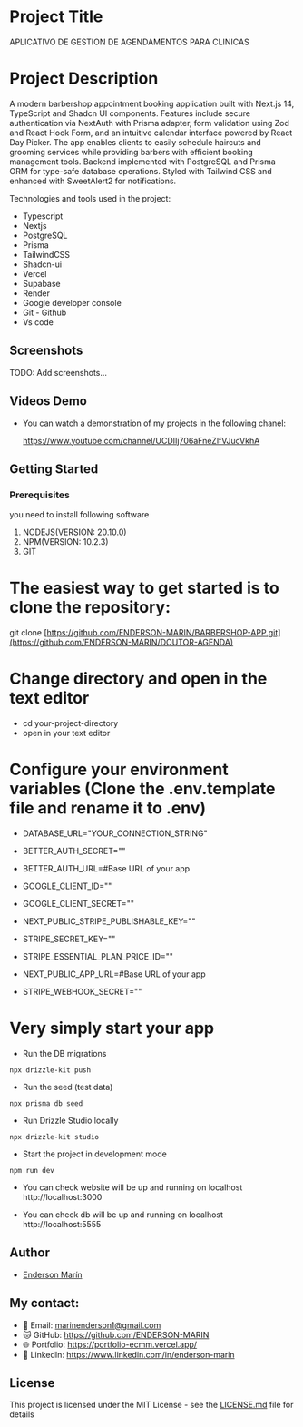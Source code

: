# Project Title

APLICATIVO DE GESTION DE AGENDAMENTOS PARA CLINICAS

# Project Description

A modern barbershop appointment booking application built with Next.js 14, TypeScript and Shadcn UI components. Features include secure authentication via NextAuth with Prisma adapter, form validation using Zod and React Hook Form, and an intuitive calendar interface powered by React Day Picker. The app enables clients to easily schedule haircuts and grooming services while providing barbers with efficient booking management tools. Backend implemented with PostgreSQL and Prisma ORM for type-safe database operations. Styled with Tailwind CSS and enhanced with SweetAlert2 for notifications.



Technologies and tools used in the project:

- Typescript
- Nextjs
- PostgreSQL
- Prisma
- TailwindCSS
- Shadcn-ui
- Vercel
- Supabase
- Render
- Google developer console
- Git - Github
- Vs code

## Screenshots

TODO: Add screenshots...

## Videos Demo

- You can watch a demonstration of my projects in the following chanel:

  https://www.youtube.com/channel/UCDIIj706aFneZlfVJucVkhA

## Getting Started

### Prerequisites

you need to install following software

1.  NODEJS(VERSION: 20.10.0)
2.  NPM(VERSION: 10.2.3)
3.  GIT

# The easiest way to get started is to clone the repository:

git clone [https://github.com/ENDERSON-MARIN/BARBERSHOP-APP.git](https://github.com/ENDERSON-MARIN/DOUTOR-AGENDA)

# Change directory and open in the text editor

- cd your-project-directory
- open in your text editor

# Configure your environment variables (Clone the .env.template file and rename it to .env)

- DATABASE_URL="YOUR_CONNECTION_STRING"
- BETTER_AUTH_SECRET=""
- BETTER_AUTH_URL=#Base URL of your app

- GOOGLE_CLIENT_ID=""
- GOOGLE_CLIENT_SECRET=""

- NEXT_PUBLIC_STRIPE_PUBLISHABLE_KEY=""
- STRIPE_SECRET_KEY=""
- STRIPE_ESSENTIAL_PLAN_PRICE_ID=""
- NEXT_PUBLIC_APP_URL=#Base URL of your app
- STRIPE_WEBHOOK_SECRET=""

# Very simply start your app

- Run the DB migrations

```
npx drizzle-kit push
```

- Run the seed (test data)

```
npx prisma db seed
```

- Run Drizzle Studio locally

```
npx drizzle-kit studio
```

- Start the project in development mode

```
npm run dev
```

- You can check website will be up and running on localhost
  http://localhost:3000

- You can check db will be up and running on localhost
  http://localhost:5555

## Author

- [Enderson Marín](https://www.marinenderson.com)

## My contact:

- 📧 Email: marinenderson1@gmail.com
- 🐱 GitHub: https://github.com/ENDERSON-MARIN
- 🌐 Portfolio: https://portfolio-ecmm.vercel.app/
- 💼 LinkedIn: https://www.linkedin.com/in/enderson-marin

## License

This project is licensed under the MIT License - see the [LICENSE.md](LICENSE.md) file for details
